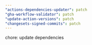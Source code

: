 ```yaml
---
"actions-dependencies-updater": patch
"gha-workflow-validator": patch
"update-action-versions": patch
"changesets-signed-commits": patch
---
```


chore: update dependencies
